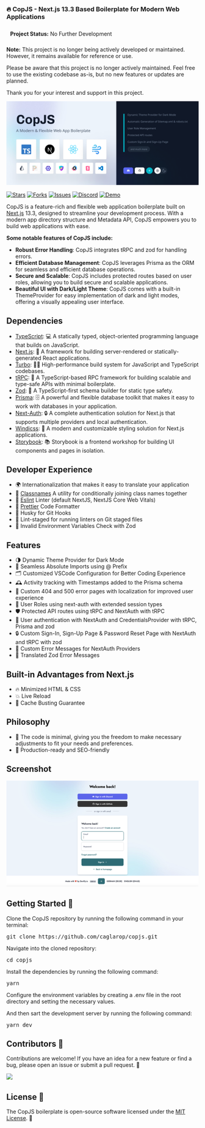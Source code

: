 ### 🔥 CopJS - Next.js 13.3 Based Boilerplate for Modern Web Applications

<p style="padding: 10px;">
  <b>Project Status:</b> No Further Development

<b>Note:</b> This project is no longer being actively developed or maintained. However, it remains available for reference or use.

Please be aware that this project is no longer actively maintained. Feel free to use the existing codebase as-is, but no new features or updates are planned.

Thank you for your interest and support in this project.
</p>

<p align="center">
  <a href="https://github.com/caglarop/copjs/">
    <img src="previews/header.png" />
  </a>
</p>

[![Stars](https://img.shields.io/github/stars/caglarop/copjs.svg)](https://github.com/caglarop/copjs)
[![Forks](https://img.shields.io/github/forks/caglarop/copjs.svg)](https://github.com/caglarop/copjs)
[![Issues](https://img.shields.io/github/issues/caglarop/copjs.svg)](https://github.com/caglarop/copjs/issues)
[![Discord](https://img.shields.io/badge/Discord-Caglar%233780-%235865F2)](https://discordapp.com/users/910960195096674344)
[![Demo](https://img.shields.io/badge/Demo%20on%20Netlify-%232E51ED)](https://devlifyio.netlify.app)

CopJS is a feature-rich and flexible web application boilerplate built on [Next.js](https://nextjs.org/) 13.3, designed to streamline your development process. With a modern app directory structure and Metadata API, CopJS empowers you to build web applications with ease.

<b>Some notable features of CopJS include:</b>

- <b>Robust Error Handling</b>: CopJS integrates tRPC and zod for handling errors.
- <b>Efficient Database Management</b>: CopJS leverages Prisma as the ORM for seamless and efficient database operations.
- <b>Secure and Scalable</b>: CopJS includes protected routes based on user roles, allowing you to build secure and scalable applications.
- <b>Beautiful UI with Dark/Light Theme</b>: CopJS comes with a built-in ThemeProvider for easy implementation of dark and light modes, offering a visually appealing user interface.

## Dependencies

- [TypeScript](https://www.typescriptlang.org/): 💻 A statically typed, object-oriented programming language that builds on JavaScript.
- [Next.js](https://nextjs.org/): 🚀 A framework for building server-rendered or statically-generated React applications.
- [Turbo](https://turbo.build/): 🏋️‍♀️ High-performance build system for JavaScript and TypeScript codebases.
- [tRPC](https://trpc.io): 🔌 A TypeScript-based RPC framework for building scalable and type-safe APIs with minimal boilerplate.
- [Zod](https://github.com/colinhacks/zod): 🧩 A TypeScript-first schema builder for static type safety.
- [Prisma](https://www.prisma.io/): 🗄️ A powerful and flexible database toolkit that makes it easy to work with databases in your application.
- [Next-Auth](https://next-auth.js.org/): 🔒 A complete authentication solution for Next.js that supports multiple providers and local authentication.
- [Windicss](https://windicss.org/): 🎨 A modern and customizable styling solution for Next.js applications.
- [Storybook](https://storybook.js.org/): 📚 Storybook is a frontend workshop for building UI components and pages in isolation.

## Developer Experience

- 🌍 Internationalization that makes it easy to translate your application
- 💅 [Classnames](https://www.npmjs.com/package/classnames) A utility for conditionally joining class names together
- 📏 [Eslint](https://eslint.org/) Linter (default NextJS, NextJS Core Web Vitals)
- 💖 [Prettier](https://prettier.io/) Code Formatter
- 🦊 Husky for Git Hooks
- 🚫 Lint-staged for running linters on Git staged files
- 🚨 Invalid Environment Variables Check with Zod

## Features

- 🌗 Dynamic Theme Provider for Dark Mode
- 📂 Seamless Absolute Imports using @ Prefix
- 🗂 Customized VSCode Configuration for Better Coding Experience
- 🕰️ Activity tracking with Timestamps added to the Prisma schema
- 🚫 Custom 404 and 500 error pages with localization for improved user experience
- 🔑 User Roles using next-auth with extended session types
- 🛡️ Protected API routes using tRPC and NextAuth with tRPC
- 🔐 User authentication with NextAuth and CredentialsProvider with tRPC, Prisma and zod
- 🔒 Custom Sign-In, Sign-Up Page & Password Reset Page with NextAuth and tRPC with zod
- 🚫 Custom Error Messages for NextAuth Providers
- 🚫 Translated Zod Error Messages

## Built-in Advantages from Next.js

- 🔥 Minimized HTML & CSS
- 💥 Live Reload
- 💯 Cache Busting Guarantee

## Philosophy

- 🔧 The code is minimal, giving you the freedom to make necessary adjustments to fit your needs and preferences.
- 🚀 Production-ready and SEO-friendly

## Screenshot

<p align="center">
  <a href="https://github.com/caglarop/copjs/">
    <img src="previews/screenshot.png" />
  </a>
</p>

## Getting Started 🚀

Clone the CopJS repository by running the following command in your terminal:

<pre>git clone https://github.com/caglarop/copjs.git</pre>

Navigate into the cloned repository:

<pre>cd copjs</pre>

Install the dependencies by running the following command:

<pre>yarn</pre>

Configure the environment variables by creating a .env file in the root directory and setting the necessary values.

And then sart the development server by running the following command:

<pre>yarn dev</pre>

## Contributors 🤝

Contributions are welcome! If you have an idea for a new feature or find a bug, please open an issue or submit a pull request. 🙏

<a href="https://github.com/caglarop/copjs/graphs/contributors">
  <img src="https://contrib.rocks/image?repo=caglarop/copjs" />
</a>

## License 📄

The CopJS boilerplate is open-source software licensed under the [MIT License](LICENSE). 🎉
